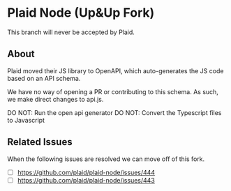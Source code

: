 # Plaid Node (Up&Up Fork)

This branch will never be accepted by Plaid.

## About

Plaid moved their JS library to OpenAPI, which auto-generates the JS code based on an API schema.

We have no way of opening a PR or contributing to this schema. As such, we make direct changes to api.js.

DO NOT: Run the open api generator
DO NOT: Convert the Typescript files to Javascript

## Related Issues

When the following issues are resolved we can move off of this fork.

* [ ] https://github.com/plaid/plaid-node/issues/444
* [ ] https://github.com/plaid/plaid-node/issues/443
